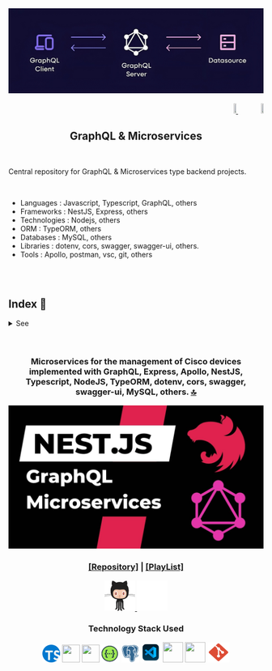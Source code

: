 <div align = "center">
<img src="https://github.com/andresWeitzel/GraphQL_Microservices_Projects/blob/master/doc/assets/img/graphql.png" >
</div>

<br>

<div align="right">
    <a href="https://github.com/andresWeitzel/Proyectos_GraphQL_Microservicios/blob/master/translations/README.es.md" target="_blank">
      <img src="https://github.com/andresWeitzel/Proyectos_GraphQL_Microservicios/blob/master/doc/assets/img/arg-flag.jpg" width="10%" height="10%" />
  </a> 
   <a href="https://github.com/andresWeitzel/Proyectos_GraphQL_Microservicios/blob/master/README.md" target="_blank">
      <img src="https://github.com/andresWeitzel/Proyectos_GraphQL_Microservicios/blob/master/doc/assets/img/eeuu-flag.jpg" width="10%" height="10%" />
  </a> 
</div>

<div align="center"> 
    
## GraphQL & Microservices

</div>  

<br>

Central repository for GraphQL & Microservices type backend projects.

 <br>

 * Languages : Javascript, Typescript, GraphQL, others
 * Frameworks : NestJS, Express, others
 * Technologies : Nodejs, others
 * ORM : TypeORM, others
 * Databases : MySQL, others
 * Libraries : dotenv, cors, swagger, swagger-ui, others.
 * Tools : Apollo, postman, vsc, git, others

   
 <br>
 
 <br>

 
<!------Start Index----->

## Index 📜

<details>
 <summary> See </summary>

 <br>
 
* [Microservices for the management of Cisco devices](#microservices-for-the-management-of-cisco-devices-implemented-with-graphql-express-apollo-nestjs-typescript-nodejs-typeorm-dotenv-cors-swagger-swagger-ui-mysql-others-) [ GraphQL, Express, Typescript, Nestjs, others ]

<br>

</details>

<!------Stop Index----->
  
 <br>
 
 <br>
 


 <!------MICROSERVICIO CISCO GRAPHQL------>
 
<div align="center">
  
### Microservices for the management of Cisco devices implemented with GraphQL, Express, Apollo, NestJS, Typescript, NodeJS, TypeORM, dotenv, cors, swagger, swagger-ui, MySQL, others. [🔝](#index-)

<a href="https://github.com/andresWeitzel/Microservicio_Cisco_Devices_GraphQL" target="_blank">
  <img src="https://github.com/andresWeitzel/GraphQL_Microservices_Projects/blob/master/doc/assets/img/graphql_microservice.jpg" >
  </a>

 ### [[Repository]](https://github.com/andresWeitzel/Microservicio_Cisco_Devices_GraphQL) [|]() [[PlayList]](https://www.youtube.com/playlist?list=PLCl11UFjHurC4DVGjeTuUOID0gjVxGDd3)
  
 <div style="display: inline-block;"> 
  <a href="https://github.com/andresWeitzel/Microservicio_Cisco_Devices_GraphQL" target="_blank">
    <img width="60" height="60" src="https://github.com/andresWeitzel/Graphics/blob/master/GithubReadme/redes/github.gif" />
  </a>
   <a href="https://www.youtube.com/playlist?list=PLCl11UFjHurC4DVGjeTuUOID0gjVxGDd3" target="_blank">
    <img width="60" height="60" src="https://github.com/andresWeitzel/Graphics/blob/master/GithubReadme/redes/youtubeLogo.gif" />
  </a>
 </div>

  ### Technology Stack Used
  
 <div style="display: inline-block;">
  <img width="35" height="35" src="https://github.com/andresWeitzel/Graphics/blob/master/GithubReadme/front/typescript.png" />
  <img width="35" height="35" src="https://cdn.jsdelivr.net/gh/devicons/devicon/icons/nestjs/nestjs-plain.svg" />
  <img width="35" height="35" src="https://cdn.jsdelivr.net/gh/devicons/devicon/icons/graphql/graphql-plain.svg" />
   <img width="35" height="35" src="https://github.com/andresWeitzel/Graphics/blob/master/GithubReadme/webservice/swagger.png" />
   <img width="35" height="35" src="https://github.com/andresWeitzel/Graphics/blob/master/GithubReadme/database/postgres.png" />
  <img width="40" height="40" src="https://github.com/andresWeitzel/Graphics/blob/master/GithubReadme/front/vsc.png" />
  <img width="40" height="40" src="https://cdn.jsdelivr.net/gh/devicons/devicon/icons/express/express-original.svg" />    
  <img width="40" height="40" src="https://cdn.icon-icons.com/icons2/3053/PNG/512/postman_alt_macos_bigsur_icon_189814.png" /> 
  <img width="44" height="40" src="https://github.com/andresWeitzel/Graphics/blob/master/GithubReadme/back/git.png" />
 </div>
 </div>
 </div>


<!------FIN MICROSERVICIO CISCO GRAPHQL------>

  
<br>
<br>
<br>
<br>
<br>
<br>
